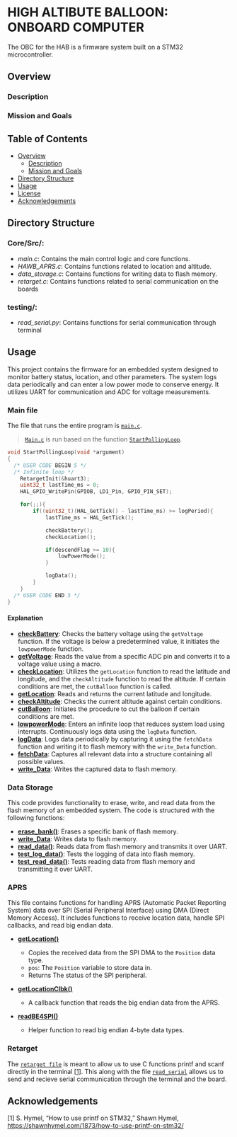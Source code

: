 # HIGH ALTIBUTE BALLOON: ONBOARD COMPUTER
The OBC for the HAB is a firmware system built on a STM32 microcontroller.

## Overview
### Description

### Mission and Goals

## Table of Contents
- [Overview](#overview)
  - [Description](#description)
  - [Mission and Goals](#mission-and-goals)
- [Directory Structure](#directory-structure)
- [Usage](#usage)
- [License](#license)
- [Acknowledgements](#acknowledgements)
## Directory Structure
### Core/Src/:
- *main.c*: Contains the main control logic and core functions.
- *HAWB_APRS.c*: Contains functions related to location and altitude.
- *data_storage.c*: Contains functions for writing data to flash memory.
- *retarget.c*: Contains functions related to serial communication on the boards
### testing/:
- *read_serial.py*: Contains functions for serial communication through terminal
## Usage 
This project contains the firmware for an embedded system designed to monitor battery status, location, and other parameters. The system logs data periodically and can enter a low power mode to conserve energy. It utilizes UART for communication and ADC for voltage measurements.

### Main file
The file that runs the entire program is [`main.c`](./Core/Src/main.c).
> [`Main.c`](./Core/Src/main.c) is run based on the function [`StartPollingLoop`](./Core/Src/main.c#L936). 


```c
void StartPollingLoop(void *argument)
{
  /* USER CODE BEGIN 5 */
  /* Infinite loop */
	RetargetInit(&huart3);
	uint32_t lastTime_ms = 0;
	HAL_GPIO_WritePin(GPIOB, LD1_Pin, GPIO_PIN_SET);

	for(;;){
		if((uint32_t)(HAL_GetTick() - lastTime_ms) >= logPeriod){
			lastTime_ms = HAL_GetTick();

			checkBattery();
			checkLocation();

			if(descendFlag >= 10){
				lowPowerMode();
			}

			logData();
		}
	}
  /* USER CODE END 5 */
}
```
#### Explanation
- **[checkBattery](./Core/Src/main.c#L240-L246)**: Checks the battery voltage using the `getVoltage` function. If the voltage is below a predetermined value, it initiates the `lowpowerMode` function.
- **[getVoltage](./Core/Src/main.c#L203-L220)**: Reads the value from a specific ADC pin and converts it to a voltage value using a macro.
- **[checkLocation](./Core/Src/main.c#L259-L272)**: Utilizes the `getLocation` function to read the latitude and longitude, and the `checkAltitude` function to read the altitude. If certain conditions are met, the `cutBalloon` function is called.
- **[getLocation](./Core/Src/HAWB_APRS.c#L21-L23)**: Reads and returns the current latitude and longitude.
- **[checkAltitude](./Core/Src/main.c#L248-L257)**: Checks the current altitude against certain conditions.
- **[cutBalloon](./Core/Src/main.c#L177-L188)**: Initiates the procedure to cut the balloon if certain conditions are met.
- **[lowpowerMode](./Core/Src/main.c#L190-L201)**: Enters an infinite loop that reduces system load using interrupts. Continuously logs data using the `logData` function.
- **[logData](./Core/Src/main.c#L167-L175)**: Logs data periodically by capturing it using the `fetchData` function and writing it to flash memory with the `write_Data` function.
- **[fetchData](./Core/Src/main.c#L156-L165)**: Captures all relevant data into a structure containing all possible values.
- **[write_Data](./Core/Src/data_storage.c#L34-L50)**: Writes the captured data to flash memory.

### Data Storage 
This code provides functionality to erase, write, and read data from the flash memory of an embedded system. The code is structured with the following functions:

- **[erase_bank()](./Core/Src/data_storage.c#L3-L32)**: Erases a specific bank of flash memory.
- **[write_Data](./Core/Src/data_storage.c#L34-L50)**: Writes data to flash memory.
- **[read_data()](./Core/Src/data_storage.c#L52-L57)**: Reads data from flash memory and transmits it over UART.
- **[test_log_data()](./Core/Src/data_storage.c#L59C1-L100C2)**: Tests the logging of data into flash memory.
- **[test_read_data()](./Core/Src/data_storage.c#L102-L116)**: Tests reading data from flash memory and transmitting it over UART.

### APRS
This file contains functions for handling APRS (Automatic Packet Reporting System) data over SPI (Serial Peripheral Interface) using DMA (Direct Memory Access). It includes functions to receive location data, handle SPI callbacks, and read big endian data.

- **[getLocation()](./Core/Src/HAWB_APRS.c#L21-L23)**
  - Copies the received data from the SPI DMA to the `Position` data type.
  - `pos`: The `Position` variable to store data in.
  - Returns The status of the SPI peripheral.

- **[getLocationClbk()](./Core/Src/HAWB_APRS.c#L30-L34)**
  - A callback function that reads the big endian data from the APRS.
  

- **[readBE4SPI()](./Core/Src/HAWB_APRS.c#L41-L47)**
  - Helper function to read big endian 4-byte data types.
  
### Retarget
The [`retarget file`](./Core/Src/retarget.c)  is meant to allow us to use C functions printf and scanf directly in the terminal [[1]](#acknowledgements). This along with the file [`read_serial`](./testing/read_serial.py) allows us to send and recieve serial communication through the terminal and the board.
## Acknowledgements
[1] S. Hymel, “How to use printf on STM32,” Shawn Hymel, https://shawnhymel.com/1873/how-to-use-printf-on-stm32/

